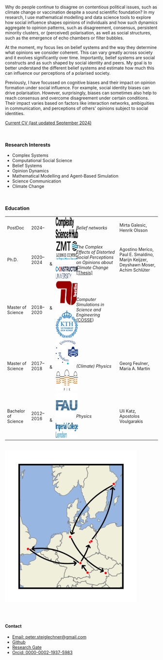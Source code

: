 
Why do people continue to disagree on contentious political issues, such as climate change or vaccination despite a sound scientific foundation? In my research, I use mathematical modelling and data science tools to explore how social influence shapes opinions of individuals and how such dynamics aggregate to opinion patterns, such as disagreement, consensus, persistent minority clusters, or (perceived) polarisation, as well as social structures, such as the emergence of echo chambers or filter bubbles. 

At the moment, my focus lies on belief systems and the way they determine what opinions we consider coherent. This can vary greatly across society and it evolves significantly over time. Importantly, belief systems are social constructs and as such shaped by social identity and peers. My goal is to better understand the different belief systems and estimate how much this can influence our perceptions of a polarised society.

Previously, I have focussed on cognitive biases and their impact on opinion formation under social influence. For example, social identity biases can drive polarisation. However, surprisingly, biases can sometimes also help to reach consensus and overcome disagreement under certain conditions. Their impact varies based on factors like interaction networks, ambiguities in communication, and perceptions of others' opinions subject to social identities. 


<a href="static/pdfs/CV_PeterSteiglechner.pdf" type="application/pdf">Current CV (last updated September 2024)</a>

<p>&nbsp;</p>

### Research Interests

- Complex Systems 
- Computational Social Science 
- Belief Systems
- Opinion Dynamics 
- Mathematical Modelling and Agent-Based Simulation
- Science Communication
- Climate Change

<p>&nbsp;</p>


### Education

<table>
  <tr>
    <td class="col10">PostDoc</td>
    <td class="col15">2024–</td>
    <td class="col35"><img src="static/assets/img/logos/logo-csh.png" alt="Complexity Science Hub Vienna" style="height:70px;margin: 0px 20px 0px 20px;" align="left"></td>
    <td class="col20"><em>Belief networks</em> </td>
    <td class="col20">Mirta Galesic, Henrik Olsson</td>
  </tr>
    <tr>
    <td class="col10">Ph.D.</td>
    <td class="col15">2020–2024</td>
    <td class="col35"><img src="static/assets/img/logos/ZMT.png" alt="ZMT Bremen" style="height:70px;margin: 0px 20px 0px 20px;" align="left"> & <img src="static/assets/img/logos/constructor.png" alt="Constructor University Bremen" style="height:40px;margin: 0px 20px 0px 20px;"></td>
    <td class="col20"><em>The Complex Effects of Distorted Social
Perceptions on Opinions about Climate Change</em> <a href="static/pdfs/phd-thesis_steiglechner_published.pdf">[Thesis]</a></td>
    <td class="col20">Agostino Merico, Paul E. Smaldino, Marijn Keijzer, Deyshawn Moser, Achim Schlüter</td>
  </tr>
  <tr>
    <td class="col10">Master of Science</td>
    <td class="col15">2018–2020</td>
    <td class="col35"><img src="static/assets/img/logos/TUB.png" alt="TU Berlin" style="height:80px;margin: 0px 20px 0px 20px;" align="left"> & <img src="static/assets/img/logos/kth.png" alt="KTH Stockholm" style="height:90px;margin: 0px 20px 0px 20px;" ></td>
    <td class="col20"><em>Computer Simulations in Science and Engineering</em> (<a href="https://www.kth.se/en/studies/master/computer-simulations-for-science-and-engineering/msc-computer-simulations-for-science-and-engineering-1.44243">COSSE</a>)</td>
    <td class="col20"></td>
  </tr>
  <tr>
    <td class="col10">Master of Science</td>
    <td class="col15">2017–2018</td>
    <td class="col35"><img src="static/assets/img/logos/unipotsdam.png" alt="University Potsdam" style="height:80px;margin: 0px 20px 0px 20px;" align="left"> & <img src="static/assets/img/logos/pik.png" alt="Potsdam Institute for Climate Impact Research (PIK)" style="height:70px;margin: 0px 20px 0px 20px"></td>
    <td class="col20"><em>(Climate) Physics</em></td>
    <td class="col20">Georg Feulner, Maria A. Martin</td>
  </tr>
  <tr>
    <td class="col10">Bachelor of Science</td>
    <td class="col15">2012–2016</td>
    <td class="col35"><img src="static/assets/img/logos/FAU.png" alt="FAU Erlangen-Nuremberg" style="height:80px;margin: 0px 20px 0px 20px;" align="left"> & <img src="static/assets/img/logos/imperial.png" alt="Imperial college London" style="height:50px;margin: 0px 20px 0px 20px;"></td>
    <td class="col20"><em>Physics</em></td>
    <td class="col20">Uli Katz, Apostolos Voulgarakis</td>
  </tr>
</table>




 <img src="static/assets/img/myWorld.png" alt=""  style="height:500px;margin: 20px 0px 20px 0px" align="center">

<p>&nbsp;</p>

#### Contact

- <a href="mailto:peter.steiglechner@gmail.com">Email: peter.steiglechner@gmail.com</a>
- [Github](https://github.com/PeterSteiglechner)
- [Research Gate](https://www.researchgate.net/profile/Peter-Steiglechner)
- [Orcid: 0000-0002-1937-5983](https://orcid.org/0000-0002-1937-5983)


<p>&nbsp;</p>
